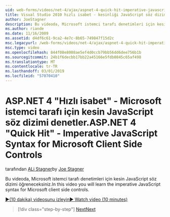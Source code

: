 ```yaml
---
uid: web-forms/videos/net-4/ajax/aspnet-4-quick-hit-imperative-javascript-syntax-for-microsoft-client-side-controls
title: Visual Studio 2010 hızlı isabet - kesinliği JavaScript söz dizimi Microsoft istemci tarafı için denetimleri | Microsoft Docs
author: JoeStagner
description: Bu videoda, Microsoft istemci tarafı denetimleri için kesin JavaScript söz dizimi öğreneceksiniz.
ms.author: riande
ms.date: 11/16/2009
ms.assetid: d4df6c61-9ca2-4e7c-8b65-749847f15d2c
msc.legacyurl: /web-forms/videos/net-4/ajax/aspnet-4-quick-hit-imperative-javascript-syntax-for-microsoft-client-side-controls
msc.type: video
ms.openlocfilehash: 844f08e8008ae5ef4d0ccb79bb56dd6dee756b1b
ms.sourcegitcommit: 24b1f6decbb17bb22a45166e5fdb0845c65af498
ms.translationtype: MT
ms.contentlocale: tr-TR
ms.lasthandoff: 03/01/2019
ms.locfileid: "57070410"
---
```

<a name="aspnet-4-quick-hit---imperative-javascript-syntax-for-microsoft-client-side-controls"></a><span data-ttu-id="34068-103">ASP.NET 4 "Hızlı isabet" - Microsoft istemci tarafı için kesin JavaScript söz dizimi denetler.</span><span class="sxs-lookup"><span data-stu-id="34068-103">ASP.NET 4 "Quick Hit" - Imperative JavaScript Syntax for Microsoft Client Side Controls</span></span>
====================
<span data-ttu-id="34068-104">tarafından [ALi Stagner](https://github.com/JoeStagner)</span><span class="sxs-lookup"><span data-stu-id="34068-104">by [Joe Stagner](https://github.com/JoeStagner)</span></span>

<span data-ttu-id="34068-105">Bu videoda, Microsoft istemci tarafı denetimleri için kesin JavaScript söz dizimi öğreneceksiniz.</span><span class="sxs-lookup"><span data-stu-id="34068-105">In this video you will learn the imperative JavaScript syntax for Microsoft client side controls.</span></span> 

[<span data-ttu-id="34068-106">&#9654;(10 dakika) videosunu izleyin</span><span class="sxs-lookup"><span data-stu-id="34068-106">&#9654; Watch video (10 minutes)</span></span>](https://channel9.msdn.com/Blogs/ASP-NET-Site-Videos/aspnet-4-quick-hit-imperative-javascript-syntax-for-microsoft-client-side-controls)

> [!div class="step-by-step"]
> [<span data-ttu-id="34068-107">Next</span><span class="sxs-lookup"><span data-stu-id="34068-107">Next</span></span>](aspnet-4-quick-hit-the-scriptloader.md)
